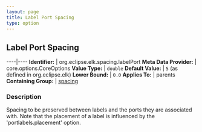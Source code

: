 ```yaml
---
layout: page
title: Label Port Spacing
type: option
---
```

## Label Port Spacing

----|----
**Identifier:** | org.eclipse.elk.spacing.labelPort
**Meta Data Provider:** | core.options.CoreOptions
**Value Type:** | `double`
**Default Value:** | `5` (as defined in org.eclipse.elk)
**Lower Bound:** | `0.0`
**Applies To:** | parents
**Containing Group:** | [spacing](org-eclipse-elk-spacing)

### Description

Spacing to be preserved between labels and the ports they are associated with. Note that the placement of a label is influenced by the 'portlabels.placement' option.
